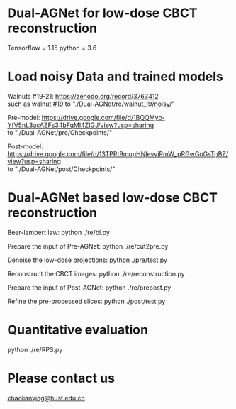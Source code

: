 # Dual-AGNet for low-dose CBCT reconstruction

Tensorflow = 1.15    python = 3.6

# Load noisy Data and trained models

Walnuts #19-21: https://zenodo.org/record/3763412      
such as walnut #19 to "./Dual-AGNet/re/walnut_19/noisy/"

Pre-model:  https://drive.google.com/file/d/1BQQMyo-YfV5nL3acAZFs34bFqMl4ZIGJ/view?usp=sharing     
to "./Dual-AGNet/pre/Checkpoints/"

Post-model: https://drive.google.com/file/d/13TPRt9mopHNIevyjRmW_pRGwGoGsTpBZ/view?usp=sharing      
to "./Dual-AGNet/post/Checkpoints/"


# Dual-AGNet based low-dose CBCT reconstruction
Beer-lambert law:  python ./re/bl.py 

Prepare the input of Pre-AGNet:  python ./re/cut2pre.py

Denoise the low-dose projections:  python ./pre/test.py

Reconstruct the CBCT images:  python ./re/reconstruction.py

Prepare the input of Post-AGNet:  python ./re/prepost.py

Refine the pre-processed slices:  python ./post/test.py


# Quantitative evaluation
python ./re/RPS.py

# Please contact us
chaolianying@hust.edu.cn


